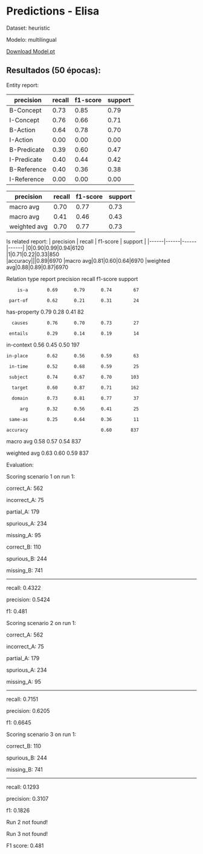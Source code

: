 # Predictions - Elisa

Dataset: heuristic

Modelo: multilingual

[Download Model.pt](https://drive.google.com/file/d/1k84X84c2_yzK-wKcATnLf76bTJkTqMrn/view?usp=sharing)


## Resultados (50 épocas):

Entity report:

| precision | recall | f1-score  | support |
|------|------|------|------|
|B-Concept|0.73|0.85|0.79|634|
|I-Concept|0.76|0.66|0.71|323|
|B-Action|0.64|0.78|0.70|175|
|I-Action|0.00|0.00|0.00|4|
|B-Predicate|0.39|0.60|0.47|53|
|I-Predicate|0.40|0.44|0.42|9|
|B-Reference|0.40|0.36|0.38|11|
|I-Reference|0.00|0.00|0.00|0|

| precision | recall | f1-score  | support |
|------|------|------|------|
|macro avg|0.70|0.77|0.73|1209|
|macro avg|0.41|0.46|0.43|1209|
|weighted avg|0.70|0.77|0.73|1209|

Is related report:
| precision | recall | f1-score  | support |
|------|------|------|------|
|0|0.90|0.99|0.94|6120         
|1|0.71|0.22|0.33|850         
|accuracy|||0.89|6970
|macro avg|0.81|0.60|0.64|6970
|weighted avg|0.88|0.89|0.87|6970
    

Relation type report
              precision    recall  f1-score   support

        is-a       0.69      0.79      0.74        67
        
     part-of       0.62      0.21      0.31        24
     
has-property       0.79      0.28      0.41        82

      causes       0.76      0.70      0.73        27
      
     entails       0.29      0.14      0.19        14
     
  in-context       0.56      0.45      0.50       197
  
    in-place       0.62      0.56      0.59        63
    
     in-time       0.52      0.68      0.59        25
     
     subject       0.74      0.67      0.70       103
     
      target       0.60      0.87      0.71       162
      
      domain       0.73      0.81      0.77        37
      
         arg       0.32      0.56      0.41        25
         
     same-as       0.25      0.64      0.36        11

    accuracy                           0.60       837
    
   macro avg       0.58      0.57      0.54       837
   
weighted avg       0.63      0.60      0.59       837


Evaluation:

Scoring scenario 1 on run 1:

correct_A: 562

incorrect_A: 75

partial_A: 179

spurious_A: 234

missing_A: 95

correct_B: 110

spurious_B: 244

missing_B: 741

--------------------

recall: 0.4322

precision: 0.5424

f1: 0.481

Scoring scenario 2 on run 1:

correct_A: 562

incorrect_A: 75

partial_A: 179

spurious_A: 234

missing_A: 95

--------------------

recall: 0.7151

precision: 0.6205

f1: 0.6645

Scoring scenario 3 on run 1:

correct_B: 110

spurious_B: 244

missing_B: 741

--------------------

recall: 0.1293

precision: 0.3107

f1: 0.1826

Run 2 not found!

Run 3 not found!


F1 score: 0.481
